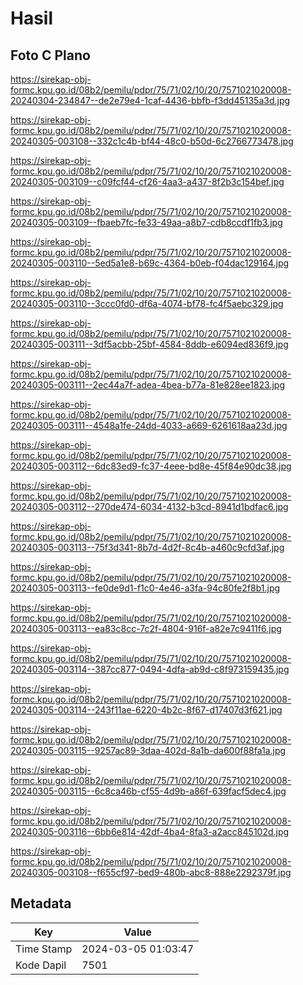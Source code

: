 # Hasil

## Foto C Plano

https://sirekap-obj-formc.kpu.go.id/08b2/pemilu/pdpr/75/71/02/10/20/7571021020008-20240304-234847--de2e79e4-1caf-4436-bbfb-f3dd45135a3d.jpg

https://sirekap-obj-formc.kpu.go.id/08b2/pemilu/pdpr/75/71/02/10/20/7571021020008-20240305-003108--332c1c4b-bf44-48c0-b50d-6c2766773478.jpg

https://sirekap-obj-formc.kpu.go.id/08b2/pemilu/pdpr/75/71/02/10/20/7571021020008-20240305-003109--c09fcf44-cf26-4aa3-a437-8f2b3c154bef.jpg

https://sirekap-obj-formc.kpu.go.id/08b2/pemilu/pdpr/75/71/02/10/20/7571021020008-20240305-003109--fbaeb7fc-fe33-49aa-a8b7-cdb8ccdf1fb3.jpg

https://sirekap-obj-formc.kpu.go.id/08b2/pemilu/pdpr/75/71/02/10/20/7571021020008-20240305-003110--5ed5a1e8-b69c-4364-b0eb-f04dac129164.jpg

https://sirekap-obj-formc.kpu.go.id/08b2/pemilu/pdpr/75/71/02/10/20/7571021020008-20240305-003110--3ccc0fd0-df6a-4074-bf78-fc4f5aebc329.jpg

https://sirekap-obj-formc.kpu.go.id/08b2/pemilu/pdpr/75/71/02/10/20/7571021020008-20240305-003111--3df5acbb-25bf-4584-8ddb-e6094ed836f9.jpg

https://sirekap-obj-formc.kpu.go.id/08b2/pemilu/pdpr/75/71/02/10/20/7571021020008-20240305-003111--2ec44a7f-adea-4bea-b77a-81e828ee1823.jpg

https://sirekap-obj-formc.kpu.go.id/08b2/pemilu/pdpr/75/71/02/10/20/7571021020008-20240305-003111--4548a1fe-24dd-4033-a669-6261618aa23d.jpg

https://sirekap-obj-formc.kpu.go.id/08b2/pemilu/pdpr/75/71/02/10/20/7571021020008-20240305-003112--6dc83ed9-fc37-4eee-bd8e-45f84e90dc38.jpg

https://sirekap-obj-formc.kpu.go.id/08b2/pemilu/pdpr/75/71/02/10/20/7571021020008-20240305-003112--270de474-6034-4132-b3cd-8941d1bdfac6.jpg

https://sirekap-obj-formc.kpu.go.id/08b2/pemilu/pdpr/75/71/02/10/20/7571021020008-20240305-003113--75f3d341-8b7d-4d2f-8c4b-a460c9cfd3af.jpg

https://sirekap-obj-formc.kpu.go.id/08b2/pemilu/pdpr/75/71/02/10/20/7571021020008-20240305-003113--fe0de9d1-f1c0-4e46-a3fa-94c80fe2f8b1.jpg

https://sirekap-obj-formc.kpu.go.id/08b2/pemilu/pdpr/75/71/02/10/20/7571021020008-20240305-003113--ea83c8cc-7c2f-4804-916f-a82e7c9411f6.jpg

https://sirekap-obj-formc.kpu.go.id/08b2/pemilu/pdpr/75/71/02/10/20/7571021020008-20240305-003114--387cc877-0494-4dfa-ab9d-c8f973159435.jpg

https://sirekap-obj-formc.kpu.go.id/08b2/pemilu/pdpr/75/71/02/10/20/7571021020008-20240305-003114--243f11ae-6220-4b2c-8f67-d17407d3f621.jpg

https://sirekap-obj-formc.kpu.go.id/08b2/pemilu/pdpr/75/71/02/10/20/7571021020008-20240305-003115--9257ac89-3daa-402d-8a1b-da600f88fa1a.jpg

https://sirekap-obj-formc.kpu.go.id/08b2/pemilu/pdpr/75/71/02/10/20/7571021020008-20240305-003115--6c8ca46b-cf55-4d9b-a86f-639facf5dec4.jpg

https://sirekap-obj-formc.kpu.go.id/08b2/pemilu/pdpr/75/71/02/10/20/7571021020008-20240305-003116--6bb6e814-42df-4ba4-8fa3-a2acc845102d.jpg

https://sirekap-obj-formc.kpu.go.id/08b2/pemilu/pdpr/75/71/02/10/20/7571021020008-20240305-003108--f655cf97-bed9-480b-abc8-888e2292379f.jpg


## Metadata

| Key        | Value               |
| ---------- | ------------------- |
| Time Stamp | 2024-03-05 01:03:47 |
| Kode Dapil | 7501                |



